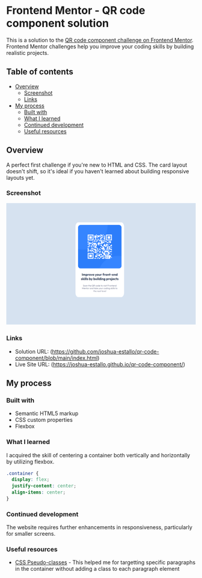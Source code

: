 # Frontend Mentor - QR code component solution

This is a solution to the [QR code component challenge on Frontend Mentor](https://www.frontendmentor.io/challenges/qr-code-component-iux_sIO_H). Frontend Mentor challenges help you improve your coding skills by building realistic projects. 

## Table of contents

- [Overview](#overview)
  - [Screenshot](#screenshot)
  - [Links](#links)
- [My process](#my-process)
  - [Built with](#built-with)
  - [What I learned](#what-i-learned)
  - [Continued development](#continued-development)
  - [Useful resources](#useful-resources)

## Overview
A perfect first challenge if you're new to HTML and CSS. The card layout doesn't shift, so it's ideal if you haven't learned about building responsive layouts yet.
### Screenshot

![](./images/screenshot.png)


### Links

- Solution URL: (https://github.com/joshua-estallo/qr-code-component/blob/main/index.html)
- Live Site URL: (https://joshua-estallo.github.io/qr-code-component/)

## My process

### Built with

- Semantic HTML5 markup
- CSS custom properties
- Flexbox



### What I learned

I acquired the skill of centering a container both vertically and horizontally by utilizing flexbox.

```css
.container {
  display: flex;
  justify-content: center;
  align-items: center;
}
```

### Continued development

The website requires further enhancements in responsiveness, particularly for smaller screens.

### Useful resources

- [CSS Pseudo-classes](https://www.w3schools.com/css/css_pseudo_classes.asp) - This helped me for targetting specific paragraphs in the container without adding a class to each paragraph element

